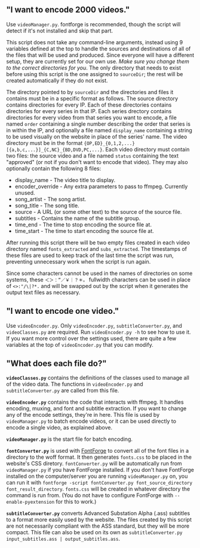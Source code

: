 ## "I want to encode 2000 videos."

Use `videoManager.py`. fontforge is recommended, though the script will detect if it's not installed and skip that part.

This script does not take any command-line arguments, instead using 9 variables defined at the top to handle the sources and destinations of all of the files that will be used and produced. Since everyone will have a different setup, they are currently set for our own use. *Make sure you change them to the correct directories for you*. The only directory that needs to exist before using this script is the one assigned to `sourceDir`; the rest will be created automatically if they do not exist.

The directory pointed to by `sourceDir` and the directories and files it contains must be in a specific format as follows. The source directory contains directories for every IP. Each of these directories contains directories for every series in that IP. Each series drectory contains directories for every video from that series you want to encode, a file named `order` containing a single number describing the order that series is in within the IP, and optionally a file named `display_name` containing a string to be used visually on the website in place of the series' name. The video directory must be in the format `{OP,ED}_{0,1,2,...}[{a,b,c,...}]_{C,NC}_{BD,DVD,PC,...}`. Each video directory must contain two files: the source video and a file named `status` containing the text "approved" (or not if you don't want to encode that video). They may also optionally contain the following 8 files:

* display_name - The video title to display.
* encoder_override - Any extra parameters to pass to ffmpeg. Currently unused.
* song_artist - The song artist.
* song_title - The song title.
* source - A URL (or some other text) to the source of the source file.
* subtitles - Contains the name of the subtitle group.
* time_end - The time to stop encoding the source file at.
* time_start - The time to start encoding the source file at.

After running this script there will be two empty files created in each video directory named `fonts_extracted` and `subs_extracted`. The timestamps of these files are used to keep track of the last time the script was run, preventing unnecessary work when the script is run again.

Since some characters cannot be used in the names of directories on some systems, these `＜＞：”／￥｜？＊。` fullwidth characters can be used in place of `<>:"/\|?*.` and will be swapped out by the script when it generates the output text files as necessary.

## "I want to encode one video."

Use `videoEncoder.py`. Only `videoEncoder.py`, `subtitleConverter.py`, and `videoClasses.py` are required. Run `videoEncoder.py -h` to see how to use it. If you want more control over the settings used, there are quite a few variables at the top of `videoEncoder.py` that you can modify.

## "What does each file do?"

**`videoClasses.py`** contains the definitions of the classes used to manage all of the video data. The functions in `videoEncoder.py` and `subtitleConverter.py` are called from this file.

**`videoEncoder.py`** contains the code that interacts with ffmpeg. It handles encoding, muxing, and font and subtitle extraction. If you want to change any of the encode settings, they're in here. This file is used by `videoManager.py` to batch encode videos, or it can be used directly to encode a single video, as explained above.

**`videoManager.py`** is the start file for batch encoding.

**`fontConverter.py`** is used with [FontForge](https://fontforge.github.io/en-US/) to convert all of the font files in a directory to the woff format. It then generates `fonts.css` to be placed in the website's CSS diretory. `fontConverter.py` will be automatically run from `videoManager.py` if you have FontForge installed. If you don't have FontForge installed on the computer/server you are running `videoManager.py` on, you can run it with `fontforge -script fontConverter.py font_source_directory font_result_directory`. `fonts.css` will be created in whatever directory the command is run from. (You do not have to configure FontForge with `--enable-pyextension` for this to work.)

**`subtitleConverter.py`** converts Advanced Substation Alpha (.ass) subtitles to a format more easily used by the website. The files created by this script are not necessarily compliant with the ASS standard, but they will be more compact. This file can also be used on its own as `subtitleConverter.py input_subtitles.ass | output_subtitles.ass`.
